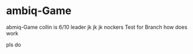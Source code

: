 # ambiq-Game
abmiq-Game collin is 6/10 leader jk jk jk
nockers
Test for Branch
how does work

pls do
